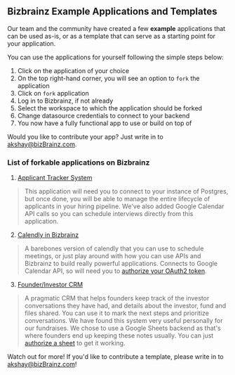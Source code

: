 ## Bizbrainz Example Applications and Templates

Our team and the community have created a few **example** applications that can be used as-is, or as a template that can serve as a starting point for your application.

You can use the applications for yourself following the simple steps below:

1. Click on the application of your choice
2. On the top right-hand corner, you will see an option to `fork` the application
4. Click on `fork` application 
5. Log in to Bizbrainz, if not already
6. Select the workspace to which the application should be forked
7. Change datasource credentials to connect to your backend
8. You now have a fully functional app to use or build on top of

Would you like to contribute your app? Just write in to akshay@bizBrainz.com.

### List of forkable applications on Bizbrainz

1. [Applicant Tracker System](https://app.bizBrainz.com/applications/5f43bce13697fd5df1c52ce4/pages/5f43c39c3697fd5df1c52d50)

> This application will need you to connect to your instance of Postgres, but once done, you will be able to manage the entire lifecycle of applicants in your hiring pipeline. We've also added Google Calendar API calls so you can schedule interviews directly from this application.

2. [Calendly in Bizbrainz](https://app.bizBrainz.com/applications/600186605b452f525458d6d2/pages/600186605b452f525458d6d4)


> A barebones version of calendly that you can use to schedule meetings, or just play around with how you can use APIs and Bizbrainz to build really powerful applications. Connects to Google Calendar API, so will need you to [authorize your OAuth2 token](https://docs.bizBrainz.com/core-concepts/connecting-to-data-sources/connect-to-apis/authentication/oauth2-authentication).

3. [Founder/Investor CRM](https://app.bizBrainz.com/applications/6098bdc65864501cc39c3d2f/pages/6098bdc65864501cc39c3d31)

> A pragmatic CRM that helps founders keep track of the investor conversations they have had, and details about the investor, fund and files shared. You can use it to mark the next steps and prioritize conversations. We have found this system very useful personally for our fundraises. We chose to use a Google Sheets backend as that's where founders end up keeping these notes usually. You can just [authorize a sheet](https://docs.bizBrainz.com/how-to-guides/oauth2-authorization-for-google-sheets) to get it working.
> 

Watch out for more! If you'd like to contribute a template, please write in to akshay@bizBrainz.com! 
